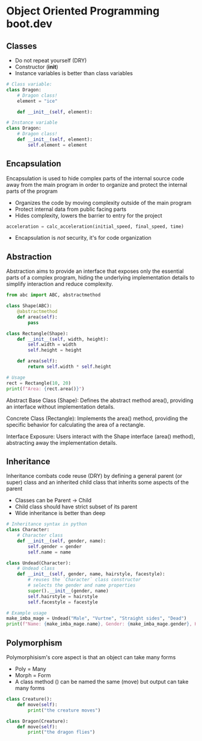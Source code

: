 # Object Oriented Programming boot.dev

## Classes

- Do not repeat yourself (DRY)
- Constructor (__init__)
- Instance variables is better than class variables

```python
# Class variable:
class Dragon:
    # Dragon class!
    element = "ice"

    def __init__(self, element):
```

```python
# Instance variable
class Dragon:
    # Dragon class!
    def __init__(self, element):
        self.element = element
```

## Encapsulation

Encapsulation is used to hide complex parts of the internal source code away from the main program
in order to organize and protect the internal parts of the program

- Organizes the code by moving complexity outside of the main program
- Protect internal data from public facing parts
- Hides complexity, lowers the barrier to entry for the project

```python
acceleration = calc_acceleration(initial_speed, final_speed, time)
```

- Encapsulation is _not_ security, it's for code organization

## Abstraction

Abstraction aims to provide an interface that exposes only the essential parts of a complex program, hiding the underlying implementation details to simplify interaction and reduce complexity.

```python
from abc import ABC, abstractmethod

class Shape(ABC):
    @abstractmethod
    def area(self):
        pass

class Rectangle(Shape):
    def __init__(self, width, height):
        self.width = width
        self.height = height

    def area(self):
        return self.width * self.height

# Usage
rect = Rectangle(10, 20)
print(f"Area: {rect.area()}")
```

Abstract Base Class (Shape): Defines the abstract method area(), providing an interface without implementation details.

Concrete Class (Rectangle): Implements the area() method, providing the specific behavior for calculating the area of a rectangle.

Interface Exposure: Users interact with the Shape interface (area() method), abstracting away the implementation details.

## Inheritance

Inheritance combats code reuse (DRY) by defining a general parent (or super) class
and an inherited child class that inherits some aspects of the parent

- Classes can be Parent -> Child
- Child class should have strict subset of its parent
- Wide inheritance is better than deep

```python
# Inheritance syntax in python
class Character:
    # Character class
    def __init__(self, gender, name):
        self.gender = gender
        self.name = name

class Undead(Character):
    # Undead class
    def __init__(self, gender, name, hairstyle, facestyle):
        # reuses the `Character` class constructor
        # selects the gender and name properties
        super().__init__(gender, name)
        self.hairstyle = hairstyle
        self.facestyle = facestyle

# Example usage
make_imba_mage = Undead("Male", "Vurtne", "Straight sides", "Dead")
print(f"Name: {make_imba_mage.name}, Gender: {make_imba_mage.gender}, Hairstyle: {make_imba_mage.hairstyle}, Facestyle: {make_imba_mage.facestyle}")
```

## Polymorphism

Polymorphisism's core aspect is that an object can take many forms

- Poly = Many
- Morph = Form
- A class method () can be named the same (move) but output can take many forms

```python
class Creature():
    def move(self):
        print("the creature moves")

class Dragon(Creature):
    def move(self):
        print("the dragon flies")
```
